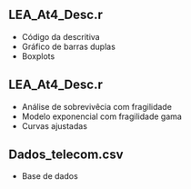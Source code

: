 ## LEA_At4_Desc.r
- Código da descritiva
- Gráfico de barras duplas
- Boxplots

## LEA_At4_Desc.r
- Análise de sobrevivêcia com fragilidade
- Modelo exponencial com fragilidade gama
- Curvas ajustadas

## Dados_telecom.csv
- Base de dados
